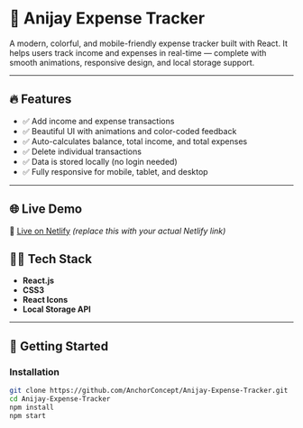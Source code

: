 # 💸 Anijay Expense Tracker

A modern, colorful, and mobile-friendly expense tracker built with React. It helps users track income and expenses in real-time — complete with smooth animations, responsive design, and local storage support.

---

## 🔥 Features

- ✅ Add income and expense transactions
- ✅ Beautiful UI with animations and color-coded feedback
- ✅ Auto-calculates balance, total income, and total expenses
- ✅ Delete individual transactions
- ✅ Data is stored locally (no login needed)
- ✅ Fully responsive for mobile, tablet, and desktop

---

## 🌐 Live Demo

🔗 [Live on Netlify](https://anijay-expensetracker.netlify.app/) *(replace this with your actual Netlify link)*



## 🧑‍💻 Tech Stack

- **React.js**
- **CSS3**
- **React Icons**
- **Local Storage API**

---

## 🚀 Getting Started

### Installation

```bash
git clone https://github.com/AnchorConcept/Anijay-Expense-Tracker.git
cd Anijay-Expense-Tracker
npm install
npm start
